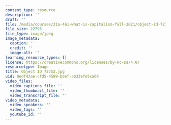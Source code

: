 ```yaml
---
content_type: resource
description: ''
draft: ''
file: /media/courses/21a-461-what-is-capitalism-fall-2021/object-id-72752.jpg
file_size: 22795
file_type: image/jpeg
image_metadata:
  caption: ''
  credit: ''
  image-alt: ''
learning_resource_types: []
license: https://creativecommons.org/licenses/by-nc-sa/4.0/
resourcetype: Image
title: Object ID 72752.jpg
uid: 8edf42ae-cfd5-4589-b0ef-ab33efe5ca69
video_files:
  video_captions_file: ''
  video_thumbnail_file: ''
  video_transcript_file: ''
video_metadata:
  video_speakers: ''
  video_tags: ''
  youtube_id: ''
---
```

